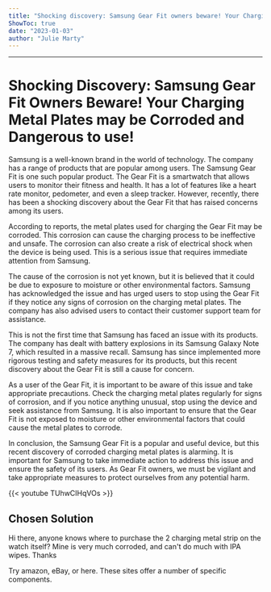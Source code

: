 ```yaml
---
title: "Shocking discovery: Samsung Gear Fit owners beware! Your Charging Metal Plates may be corroded and dangerous to use!"
ShowToc: true 
date: "2023-01-03"
author: "Julie Marty"
---
```

*****
# Shocking Discovery: Samsung Gear Fit Owners Beware! Your Charging Metal Plates may be Corroded and Dangerous to use!

Samsung is a well-known brand in the world of technology. The company has a range of products that are popular among users. The Samsung Gear Fit is one such popular product. The Gear Fit is a smartwatch that allows users to monitor their fitness and health. It has a lot of features like a heart rate monitor, pedometer, and even a sleep tracker. However, recently, there has been a shocking discovery about the Gear Fit that has raised concerns among its users.

According to reports, the metal plates used for charging the Gear Fit may be corroded. This corrosion can cause the charging process to be ineffective and unsafe. The corrosion can also create a risk of electrical shock when the device is being used. This is a serious issue that requires immediate attention from Samsung.

The cause of the corrosion is not yet known, but it is believed that it could be due to exposure to moisture or other environmental factors. Samsung has acknowledged the issue and has urged users to stop using the Gear Fit if they notice any signs of corrosion on the charging metal plates. The company has also advised users to contact their customer support team for assistance.

This is not the first time that Samsung has faced an issue with its products. The company has dealt with battery explosions in its Samsung Galaxy Note 7, which resulted in a massive recall. Samsung has since implemented more rigorous testing and safety measures for its products, but this recent discovery about the Gear Fit is still a cause for concern.

As a user of the Gear Fit, it is important to be aware of this issue and take appropriate precautions. Check the charging metal plates regularly for signs of corrosion, and if you notice anything unusual, stop using the device and seek assistance from Samsung. It is also important to ensure that the Gear Fit is not exposed to moisture or other environmental factors that could cause the metal plates to corrode.

In conclusion, the Samsung Gear Fit is a popular and useful device, but this recent discovery of corroded charging metal plates is alarming. It is important for Samsung to take immediate action to address this issue and ensure the safety of its users. As Gear Fit owners, we must be vigilant and take appropriate measures to protect ourselves from any potential harm.

{{< youtube TUhwCIHqVOs >}} 



## Chosen Solution
 Hi there, anyone knows where to purchase the 2 charging metal strip on the watch itself?  Mine is very much corroded, and can't do much with IPA wipes.  Thanks

 Try amazon, eBay, or here. These sites offer a number of specific components.




